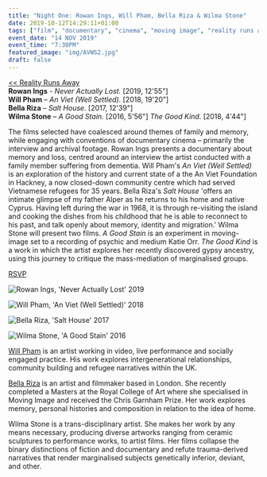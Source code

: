 ```yaml
---
title: "Night One: Rowan Ings, Will Pham, Bella Riza & Wilma Stone"
date: 2019-10-12T14:29:11+01:00
tags: ["film", "documentary", "cinema", "moving image", "reality runs away"]
event_date: "14 NOV 2019"
event_time: "7:30PM"
featured_image: "img/AVWS2.jpg"
draft: false
---
```


[<< Reality Runs Away](/projects/reality-runs-away)<br/>
**Rowan Ings** - _Never Actually Lost._ [2019, 12'55"]<br/>
**Will Pham** – _An Viet (Well Settled)._ [2018, 19'20"]<br/>
**Bella Riza** – _Salt House._ [2017, 12'39"]<br/>
**Wilma Stone** – _A Good Stain._ [2016, 5'56"] _The Good Kind._ [2018, 4'44"]

The films selected have coalesced around themes of family and memory, while engaging with conventions of documentary cinema – primarily the interview and archival footage. Rowan Ings presents a documentary about memory and loss, centred around an interview the artist conducted with a family member suffering from dementia. Will Pham's _An Viet (Well Settled)_ is an exploration of the history and current state of a the An Viet Foundation in Hackney, a now closed-down community centre which had served Vietnamese refugees for 35 years. Bella Riza's _Salt House_ 'offers an intimate glimpse of my father Alper as he returns to his home and native Cyprus. Having left during the war in 1968, it is through re-visiting the island and cooking the dishes from his childhood that he is able to reconnect to his past, and talk openly about memory, identity and migration.' Wilma Stone will present two films. _A Good Stain_ is an experiment in moving-image set to a recording of psychic and medium Katie Orr. _The Good Kind_ is a work in which the artist explores her recently discovered gypsy ancestry, using this journey to critique the mass-mediation of marginalised groups.

<a href="https://www.eventbrite.co.uk/e/film-reality-runs-away-the-limits-of-documentary-tickets-76776728261" target="blank">RSVP</a>

![Rowan Ings, 'Never Actually Lost' 2019](/projects/reality-runs-away/img/NAL9.jpg)

![Will Pham, 'An Viet (Well Settled)' 2018](/projects/reality-runs-away/img/AVWS2.jpg)

![Bella Riza, 'Salt House' 2017](/projects/reality-runs-away/img/SH2.jpg)

![Wilma Stone, 'A Good Stain' 2016](/projects/reality-runs-away/img/AGS3.jpg)

<a href="https://willpham.co.uk" target="blank">Will Pham</a> is an artist working in video, live performance and socially engaged practice. His work explores intergenerational relationships, community building and refugee narratives within the UK.

<a href="https://bellariza.com/" target="blank">Bella Riza</a> is an artist and filmmaker based in London. She recently completed a Masters at the Royal College of Art where she specialised in Moving Image and received the Chris Garnham Prize. Her work explores memory, personal histories and composition in relation to the idea of home.

Wilma Stone is a trans-disciplinary artist. She makes her work by any means necessary, producing diverse artworks ranging from ceramic sculptures to performance works, to artist films. Her films collapse the binary distinctions of fiction and documentary and refute trauma-derived narratives that render marginalised subjects genetically inferior, deviant, and other.
